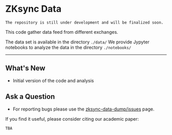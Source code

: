 # ZKsync Data

`The repository is still under development and will be finalized soon.`

This code gather data feed from different exchanges. 



The data set is available in the directory `./data/`
We provide Jypyter notebooks to analyze the data in the directory `./notebooks/`

------

## What's New

- Initial version of the code and analysis


## Ask a Question

- For reporting bugs please use the [
zksync-data-dump/issues](https://github.com/matter-labs/zksync-data-dump/issues) page.

If you find it useful, please consider citing our academic paper:

```
TBA
```
